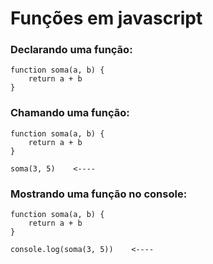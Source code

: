 # Funções em javascript


### Declarando uma função:

    function soma(a, b) {
        return a + b
    }

### Chamando uma função:

    function soma(a, b) {
        return a + b
    }

    soma(3, 5)    <----

### Mostrando uma função no console:

    function soma(a, b) {
        return a + b
    }

    console.log(soma(3, 5))    <----
